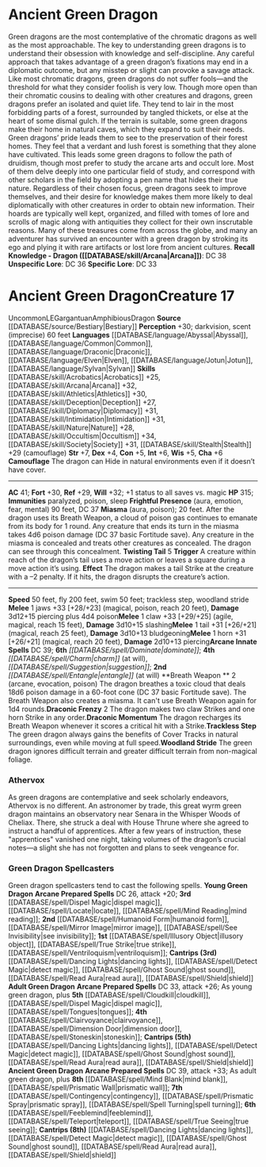 ﻿---
ac: '41'
alignment: LE
charisma: '+6'
constitution: '+5'
creature_ability:
- Breath Weapon
- Camouflage
- Draconic Frenzy
- Draconic Momentum
- Frightful Presence
- Miasma
- ''
- Trackless Step
- Twisting Tail
- Woodland Stride
creature_family: '[[DATABASE/monsterfamily/Dragon, Green|Dragon, Green]]'
dexterity: '+4'
fly_speed: '200'
fortitude: '+30'
hp: '315'
id: '135'
immunity:
- paralyzed
- poison
- sleep
intelligence: '+6'
land_speed: '50'
language:
- '[[DATABASE/language/Abyssal|Abyssal]]'
- '[[DATABASE/language/Common|Common]]'
- '[[DATABASE/language/Draconic|Draconic]]'
- '[[DATABASE/language/Elven|Elven]]'
- '[[DATABASE/language/Jotun|Jotun]]'
- '[[DATABASE/language/Sylvan|Sylvan]]'
level: '17'
max_speed: '200'
name: Ancient Green Dragon
perception: '+30'
rarity: Uncommon
reflex: '+29'
sense:
- darkvision
- scent (imprecise) 60 feet
size: Gargantuan
skill:
- '[[DATABASE/skill/Acrobatics|Acrobatics]] +25'
- '[[DATABASE/skill/Arcana|Arcana]] +32'
- '[[DATABASE/skill/Athletics|Athletics]] +30'
- '[[DATABASE/skill/Deception|Deception]] +27'
- '[[DATABASE/skill/Diplomacy|Diplomacy]] +31'
- '[[DATABASE/skill/Intimidation|Intimidation]] +31'
- '[[DATABASE/skill/Nature|Nature]] +28'
- '[[DATABASE/skill/Occultism|Occultism]] +34'
- '[[DATABASE/skill/Society|Society]] +31'
- '[[DATABASE/skill/Stealth|Stealth]] +29'
source: '[[DATABASE/source/Bestiary|Bestiary]]'
speed:
- 50 feet
- fly 200 feet
- swim 50 feet; trackless step
- woodland stride
spell:
- '[[DATABASE/spell/Charm|Charm]]'
- '[[DATABASE/spell/Dominate|Dominate]]'
- '[[DATABASE/spell/Entangle|Entangle]]'
- '[[DATABASE/spell/Suggestion|Suggestion]]'
strength: '+7'
strength_req: '7'
strongest_save:
- Will
swim_speed: '50'
trait:
- '[[DATABASE/trait/Amphibious|Amphibious]]'
- '[[DATABASE/trait/Dragon|Dragon]]'
- '[[DATABASE/trait/Uncommon|Uncommon]]'
type: Creature
vision: Darkvision
weakest_save:
- Reflex
will: '+32'
wisdom: '+5'

---
# Ancient Green Dragon

Green dragons are the most contemplative of the chromatic dragons as well as the most approachable. The key to understanding green dragons is to understand their obsession with knowledge and self-discipline. Any careful approach that takes advantage of a green dragon’s fixations may end in a diplomatic outcome, but any misstep or slight can provoke a savage attack. Like most chromatic dragons, green dragons do not suffer fools—and the threshold for what they consider foolish is very low.
 Though more open than their chromatic cousins to dealing with other creatures and dragons, green dragons prefer an isolated and quiet life. They tend to lair in the most forbidding parts of a forest, surrounded by tangled thickets, or else at the heart of some dismal gulch. If the terrain is suitable, some green dragons make their home in natural caves, which they expand to suit their needs.
 Green dragons’ pride leads them to see to the preservation of their forest homes. They feel that a verdant and lush forest is something that they alone have cultivated. This leads some green dragons to follow the path of druidism, though most prefer to study the arcane arts and occult lore. Most of them delve deeply into one particular field of study, and correspond with other scholars in the field by adopting a pen name that hides their true nature. Regardless of their chosen focus, green dragons seek to improve themselves, and their desire for knowledge makes them more likely to deal diplomatically with other creatures in order to obtain new information.
 Their hoards are typically well kept, organized, and filled with tomes of lore and scrolls of magic along with antiquities they collect for their own inscrutable reasons. Many of these treasures come from across the globe, and many an adventurer has survived an encounter with a green dragon by stroking its ego and plying it with rare artifacts or lost lore from ancient cultures.
**Recall Knowledge - Dragon ([[DATABASE/skill/Arcana|Arcana]])**: DC 38
**Unspecific Lore**: DC 36
**Specific Lore**: DC 33

# Ancient Green Dragon<span class="item-type">Creature 17</span>

<span class="trait-uncommon item-trait">Uncommon</span><span class="trait-alignment item-trait">LE</span><span class="trait-size item-trait">Gargantuan</span><span class="item-trait">Amphibious</span><span class="item-trait">Dragon</span>
**Source** [[DATABASE/source/Bestiary|Bestiary]]
**Perception** +30; darkvision, scent (imprecise) 60 feet
**Languages** [[DATABASE/language/Abyssal|Abyssal]], [[DATABASE/language/Common|Common]], [[DATABASE/language/Draconic|Draconic]], [[DATABASE/language/Elven|Elven]], [[DATABASE/language/Jotun|Jotun]], [[DATABASE/language/Sylvan|Sylvan]]
**Skills** [[DATABASE/skill/Acrobatics|Acrobatics]] +25, [[DATABASE/skill/Arcana|Arcana]] +32, [[DATABASE/skill/Athletics|Athletics]] +30, [[DATABASE/skill/Deception|Deception]] +27, [[DATABASE/skill/Diplomacy|Diplomacy]] +31, [[DATABASE/skill/Intimidation|Intimidation]] +31, [[DATABASE/skill/Nature|Nature]] +28, [[DATABASE/skill/Occultism|Occultism]] +34, [[DATABASE/skill/Society|Society]] +31, [[DATABASE/skill/Stealth|Stealth]] +29 (camouflage)
**Str** +7, **Dex** +4, **Con** +5, **Int** +6, **Wis** +5, **Cha** +6
**Camouflage** The dragon can Hide in natural environments even if it doesn’t have cover.

---
**AC** 41; **Fort** +30, **Ref** +29, **Will** +32; +1 status to all saves vs. magic
**HP** 315; **Immunities** paralyzed, poison, sleep
<span class="in-box-ability">**Frightful Presence** (aura, emotion, fear, mental) 90 feet, DC 37</span><span class="in-box-ability"> **Miasma** (aura, poison); 20 feet. After the dragon uses its Breath Weapon, a cloud of poison gas continues to emanate from its body for 1 round. Any creature that ends its turn in the miasma takes 4d6 poison damage (DC 37 basic Fortitude save). Any creature in the miasma is concealed and treats other creatures as concealed. The dragon can see through this concealment.</span><span class="in-box-ability"> **Twisting Tail** <span class="action-icon">5</span> **Trigger** A creature within reach of the dragon’s tail uses a move action or leaves a square during a move action it’s using. **Effect** The dragon makes a tail Strike at the creature with a –2 penalty. If it hits, the dragon disrupts the creature’s action.</span>

---
**Speed** 50 feet, fly 200 feet, swim 50 feet; trackless step, woodland stride
<span class="in-box-ability">**Melee** <span class="action-icon">1</span> jaws +33 [+28/+23] (magical, poison, reach 20 feet), **Damage** 3d12+15 piercing plus 4d4 poison</span><span class="in-box-ability">**Melee** <span class="action-icon">1</span> claw +33 [+29/+25] (agile, magical, reach 15 feet), **Damage** 3d10+15 slashing</span><span class="in-box-ability">**Melee** <span class="action-icon">1</span> tail +31 [+26/+21] (magical, reach 25 feet), **Damage** 3d10+13 bludgeoning</span><span class="in-box-ability">**Melee** <span class="action-icon">1</span> horn +31 [+26/+21] (magical, reach 20 feet), **Damage** 2d10+13 piercing</span>**Arcane Innate Spells** DC 39; **6th** _[[DATABASE/spell/Dominate|dominate]]_; **4th** _[[DATABASE/spell/Charm|charm]]_ (at will), _[[DATABASE/spell/Suggestion|suggestion]]_; **2nd** _[[DATABASE/spell/Entangle|entangle]]_ (at will)
<span class="in-box-ability">**Breath Weapon ** <span class="action-icon">2</span> (arcane, evocation, poison) The dragon breathes a toxic cloud that deals 18d6 poison damage in a 60-foot cone (DC 37 basic Fortitude save). The Breath Weapon also creates a miasma. It can't use Breath Weapon again for 1d4 rounds.</span><span class="in-box-ability">**Draconic Frenzy** <span class="action-icon">2</span> The dragon makes two claw Strikes and one horn Strike in any order.</span><span class="in-box-ability">**Draconic Momentum** The dragon recharges its Breath Weapon whenever it scores a critical hit with a Strike.</span><span class="in-box-ability">**Trackless Step** The green dragon always gains the benefits of Cover Tracks in natural surroundings, even while moving at full speed.</span><span class="in-box-ability">**Woodland Stride** The green dragon ignores difficult terrain and greater difficult terrain from non-magical foliage.</span>

###  Athervox

As green dragons are contemplative and seek scholarly endeavors, Athervox is no different. An astronomer by trade, this great wyrm green dragon maintains an observatory near Senara in the Whisper Woods of Cheliax. There, she struck a deal with House Thrune where she agreed to instruct a handful of apprentices. After a few years of instruction, these "apprentices" vanished one night, taking volumes of the dragon’s crucial notes—a slight she has not forgotten and plans to seek vengeance for.

###  Green Dragon Spellcasters

Green dragon spellcasters tend to cast the following spells.
**Young Green Dragon**
**Arcane Prepared Spells** DC 26, attack +20; **3rd** [[DATABASE/spell/Dispel Magic|dispel magic]], [[DATABASE/spell/Locate|locate]], [[DATABASE/spell/Mind Reading|mind reading]]; **2nd** [[DATABASE/spell/Humanoid Form|humanoid form]], [[DATABASE/spell/Mirror Image|mirror image]], [[DATABASE/spell/See Invisibility|see invisibility]]; **1st** [[DATABASE/spell/Illusory Object|illusory object]], [[DATABASE/spell/True Strike|true strike]], [[DATABASE/spell/Ventriloquism|ventriloquism]]; **Cantrips (3rd)** [[DATABASE/spell/Dancing Lights|dancing lights]], [[DATABASE/spell/Detect Magic|detect magic]], [[DATABASE/spell/Ghost Sound|ghost sound]], [[DATABASE/spell/Read Aura|read aura]], [[DATABASE/spell/Shield|shield]]
**Adult Green Dragon**
**Arcane Prepared Spells** DC 33, attack +26; As young green dragon, plus **5th** [[DATABASE/spell/Cloudkill|cloudkill]], [[DATABASE/spell/Dispel Magic|dispel magic]], [[DATABASE/spell/Tongues|tongues]]; **4th** [[DATABASE/spell/Clairvoyance|clairvoyance]], [[DATABASE/spell/Dimension Door|dimension door]], [[DATABASE/spell/Stoneskin|stoneskin]]; **Cantrips (5th)** [[DATABASE/spell/Dancing Lights|dancing lights]], [[DATABASE/spell/Detect Magic|detect magic]], [[DATABASE/spell/Ghost Sound|ghost sound]], [[DATABASE/spell/Read Aura|read aura]], [[DATABASE/spell/Shield|shield]]
**Ancient Green Dragon**
**Arcane Prepared Spells** DC 39, attack +33; As adult green dragon, plus **8th** [[DATABASE/spell/Mind Blank|mind blank]], [[DATABASE/spell/Prismatic Wall|prismatic wall]]; **7th** [[DATABASE/spell/Contingency|contingency]], [[DATABASE/spell/Prismatic Spray|prismatic spray]], [[DATABASE/spell/Spell Turning|spell turning]]; **6th** [[DATABASE/spell/Feeblemind|feeblemind]], [[DATABASE/spell/Teleport|teleport]], [[DATABASE/spell/True Seeing|true seeing]]; **Cantrips (8th)** [[DATABASE/spell/Dancing Lights|dancing lights]], [[DATABASE/spell/Detect Magic|detect magic]], [[DATABASE/spell/Ghost Sound|ghost sound]], [[DATABASE/spell/Read Aura|read aura]], [[DATABASE/spell/Shield|shield]]